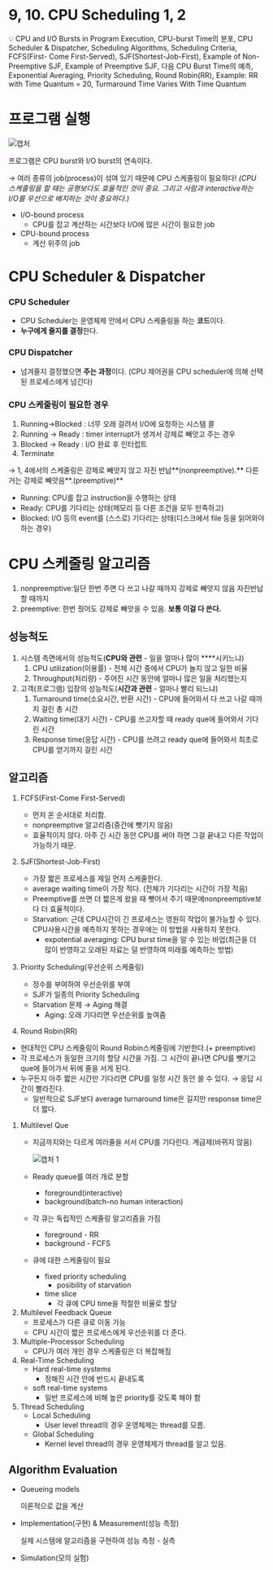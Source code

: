 # 9, 10. CPU Scheduling 1, 2

<aside>
💡 CPU and I/O Bursts in Program Execution, CPU-burst Time의 분포, CPU Scheduler & Dispatcher, Scheduling Algorithms, Scheduling Criteria, FCFS(First- Come First-Served), SJF(Shortest-Job-First), Example of Non-Preemptive SJF, Example of Preemptive SJF, 다음 CPU Burst Time의 예측, Exponential Averaging, Priority Scheduling, Round Robin(RR), Example: RR with Time Quantum = 20, Turmaround Time Varies With Time Quantum

</aside>

# 프로그램 실행

![캡처](https://user-images.githubusercontent.com/101965666/162694053-1dad6f04-8ddc-49b6-8860-3c649d632b5a.png)

프로그램은 CPU burst와 I/O burst의 연속이다. 

→ 여러 종류의 job(process)이 섞여 있기 때문에 CPU 스케줄링이 필요하다! *(CPU 스케줄링을 할 때는 공평보다도 효율적인 것이 중요. 그리고 사람과 interactive하는 I/O를 우선으로 배치하는 것이 중요하다.)*

- I/O-bound process
    - CPU를 잡고 계산하는 시간보다 I/O에 많은 시간이 필요한 job
- CPU-bound process
    - 계산 위주의 job
    

# CPU Scheduler & Dispatcher

### CPU Scheduler

- CPU Scheduler는 운영체제 안에서 CPU 스케줄링을 하는 **코드**이다.
- **누구에게 줄지를 결정**한다.

### CPU Dispatcher

- 넘겨줄지 결정했으면 **주는 과정**이다. (CPU 제어권을 CPU scheduler에 의해 선택된 프로세스에게 넘긴다)

### CPU 스케줄링이 필요한 경우

1. Running→Blocked : 너무 오래 걸려서 I/O에 요청하는 시스템 콜
2. Running → Ready : timer interrupt가 생겨서 강제로 빼앗고 주는 경우
3. Blocked → Ready : I/O 완료 후 인터럽트
4. Terminate

→ 1, 4에서의 스케줄링은 강제로 빼앗지 않고 자진 반납**(nonpreemptive).** 다른거는 강제로 빼앗음**.(preemptive)**

- Running: CPU를 잡고 instruction을 수행하는 상태
- Ready: CPU를 기다리는 상태(메모리 등 다른 조건을 모두 만족하고)
- Blocked: I/O 등의 event를 (스스로) 기다리는 상태(디스크에서 file 등을 읽어와야 하는 경우)

# CPU 스케줄링 알고리즘

1. nonpreemptive:일단 한번 주면 다 쓰고 나갈 때까지 강제로 빼앗지 않음 자진반납할 때까지
2. preemptive:  한번 줬어도 강제로 빼앗을 수 있음. **보통 이걸 다 쓴다.** 

## 성능척도

1.  시스템 측면에서의 성능척도(**CPU와 관련** - 일을 얼마나 많이 ****시키느냐)
    1. CPU utilization(이용률) - 전체 시간 중에서 CPU가 놀지 않고 일한 비율
    2. Throughput(처리량) - 주어진 시간 동안에 얼마나 많은 일을 처리했는지
2. 고객(프로그램) 입장의 성능척도(**시간과 관련** - 얼마나 빨리 되느냐)
    1. Turnaround time(소요시간, 반환 시간) - CPU에 들어와서 다 쓰고 나갈 때까지 걸린 총 시간
    2. Waiting time(대기 시간) - CPU를 쓰고자할 때 ready que에 들어와서 기다린 시간
    3. Response time(응답 시간) - CPU를 쓰려고 ready que에 들어와서 최초로 CPU를 얻기까지 걸린 시간
    

## 알고리즘

1. FCFS(First-Come First-Served)
    - 먼저 온 순서대로 처리함.
    - nonpreemptive 알고리즘(중간에 뺏기지 않음)
    - 효율적이지 않다. 아주 긴 시간 동안 CPU를 써야 하면 그걸 끝내고 다른 작업이 가능하기 때문.
2. SJF(Shortest-Job-First)
    - 가장 짧은 프로세스를 제일 먼저 스케줄한다.
    - average waiting time이 가장 적다. (전체가 기다리는 시간이 가장 적음)
    - Preemptive를 쓰면 더 짧은게 왔을 때 뺏어서 주기 때문에nonpreemptive보다 더 효율적이다.
    - Starvation: 근데 CPU시간이 긴 프로세스는 영원히 작업이 불가능할 수 있다. CPU사용시간을 예측하지 못하는 경우에는 이 방법을 사용하지 못한다.
        - expotential averaging: CPU burst time을 알 수 있는 바업(최근을 더 많이 반영하고 오래된 자료는 덜 반영하여 미래를 예측하는 방법)
3. Priority Scheduling(우선순위 스케줄링)
    - 정수를 부여하여 우선순위를 부여
    - SJF가 일종의 Priority Scheduling
    - Starvation 문제 → Aging 해결
        - Aging: 오래 기다리면 우선순위를 높여줌

  4. Round Robin(RR)

- 현대적인 CPU 스케줄링이 Round Robin스케줄링에 기반한다.(+ preemptive)
- 각 프로세스가 동일한 크기의 할당 시간을 가짐. 그 시간이 끝나면 CPU를 뺏기고 que에 들어가서 뒤에 줄을 서게 된다.
- 누구든지 아주 짧은 시간만 기다리면 CPU를 일정 시간 동안 쓸 수 있다. → 응답 시간이 빨라진다.
    - 일반적으로 SJF보다 average turnaround time은 길지만 response time은 더 짧다.
1. Multilevel Que
    - 지금까지와는 다르게 여러줄을 서서 CPU를 기다린다. 계급제(바뀌지 않음)
        
        
        ![캡처 1](https://user-images.githubusercontent.com/101965666/162694047-256037ee-5824-42d9-a20d-c15ae55d15c6.png)
        
    - Ready queue를 여러 개로 분할
        - foreground(interactive)
        - background(batch-no human interaction)
    - 각 큐는 독립적인 스케줄링 알고리즘을 가짐
        - foreground - RR
        - background - FCFS
    - 큐에 대한 스케줄링이 필요
        - fixed priority scheduling
            - posibility of starvation
        - time slice
            - 각 큐에 CPU time을 적절한 비율로 할당
2. Multilevel Feedback Queue
    - 프로세스가 다른 큐로 이동 가능
    - CPU 시간이 짧은 프로세스에게 우선순위를 더 준다.
3. Multiple-Processor Scheduling
    - CPU가 여러 개인 경우 스케줄링은 더 복잡해짐
4. Real-Time Scheduling
    - Hard real-time systems
        - 정해진 시간 안에 반드시 끝내도록
    - soft real-time systems
        - 일반 프로세스에 비해 높은 priority를 갖도록 해야 함
5. Thread Scheduling
    - Local Scheduling
        - User level thread의 경우 운영체제는 thread를 모름.
    - Global Scheduling
        - Kernel level thread의 경우 운영체제가 thread를 알고 있음.

## Algorithm Evaluation

- Queueing models
    
    이론적으로 값을 계산
    
- Implementation(구현) & Measurement(성능 측정)
    
    실제 시스템에 알고리즘을 구현하여 성능 측정 - 실측
    
- Simulation(모의 실험)
